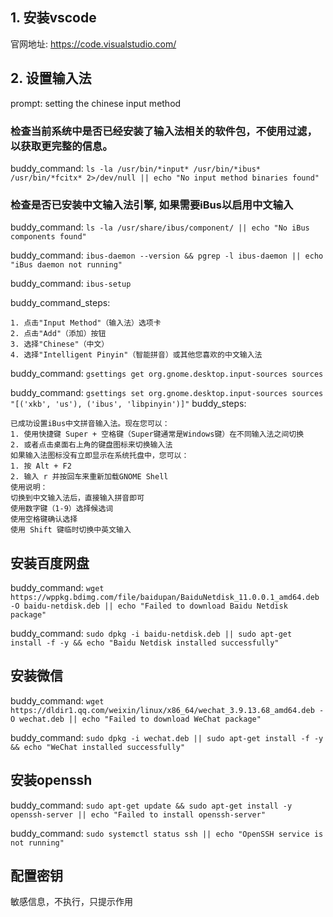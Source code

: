 ## 1. 安装vscode
官网地址:
https://code.visualstudio.com/

## 2. 设置输入法
prompt: setting the chinese input method

### 检查当前系统中是否已经安装了输入法相关的软件包，不使用过滤，以获取更完整的信息。

buddy_command: `ls -la /usr/bin/*input* /usr/bin/*ibus* /usr/bin/*fcitx* 2>/dev/null || echo "No input method binaries found"`

### 检查是否已安装中文输入法引擎, 如果需要iBus以启用中文输入
buddy_command: `ls -la /usr/share/ibus/component/ || echo "No iBus components found"`

buddy_command: `ibus-daemon --version && pgrep -l ibus-daemon || echo "iBus daemon not running"`

buddy_command: `ibus-setup`

buddy_command_steps:
```
1. 点击"Input Method"（输入法）选项卡
2. 点击"Add"（添加）按钮
3. 选择"Chinese"（中文）
4. 选择"Intelligent Pinyin"（智能拼音）或其他您喜欢的中文输入法
```

buddy_command: `gsettings get org.gnome.desktop.input-sources sources`

buddy_command: `gsettings set org.gnome.desktop.input-sources sources "[('xkb', 'us'), ('ibus', 'libpinyin')]"`
buddy_steps:
```
已成功设置iBus中文拼音输入法。现在您可以：
1. 使用快捷键 Super + 空格键（Super键通常是Windows键）在不同输入法之间切换
2. 或者点击桌面右上角的键盘图标来切换输入法
如果输入法图标没有立即显示在系统托盘中，您可以：
1. 按 Alt + F2
2. 输入 r 并按回车来重新加载GNOME Shell
使用说明：
切换到中文输入法后，直接输入拼音即可
使用数字键（1-9）选择候选词
使用空格键确认选择
使用 Shift 键临时切换中英文输入
```

## 安装百度网盘

buddy_command: `wget https://wppkg.bdimg.com/file/baidupan/BaiduNetdisk_11.0.0.1_amd64.deb -O baidu-netdisk.deb || echo "Failed to download Baidu Netdisk package"`

buddy_command: `sudo dpkg -i baidu-netdisk.deb || sudo apt-get install -f -y && echo "Baidu Netdisk installed successfully"`

## 安装微信

buddy_command: `wget https://dldir1.qq.com/weixin/linux/x86_64/wechat_3.9.13.68_amd64.deb -O wechat.deb || echo "Failed to download WeChat package"`

buddy_command: `sudo dpkg -i wechat.deb || sudo apt-get install -f -y && echo "WeChat installed successfully"`

## 安装openssh

buddy_command: `sudo apt-get update && sudo apt-get install -y openssh-server || echo "Failed to install openssh-server"`

buddy_command: `sudo systemctl status ssh || echo "OpenSSH service is not running"`

## 配置密钥
敏感信息，不执行，只提示作用









